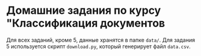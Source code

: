 # Домашние задания по курсу "Классификация документов
Для всех заданий, кроме 5, данные хранятся в папке `data/`.
Для задания 5 используется скрипт `download.py`, который генерирует файл `data.csv`.